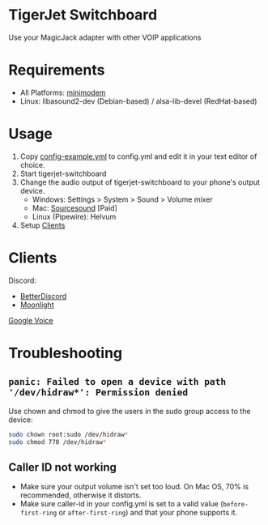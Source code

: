 # TigerJet Switchboard
Use your MagicJack adapter with other VOIP applications

# Requirements
- All Platforms: [minimodem](https://github.com/kamalmostafa/minimodem)
- Linux: libasound2-dev (Debian-based) / alsa-lib-devel (RedHat-based)

# Usage
1. Copy [config-example.yml](./config-example.yml) to config.yml and edit it in your text editor of choice. 
2. Start tigerjet-switchboard
3. Change the audio output of tigerjet-switchboard to your phone's output device.
    - Windows: Settings > System > Sound > Volume mixer
    - Mac: [Sourcesound](https://rogueamoeba.com/soundsource/) [Paid]
    - Linux (Pipewire): Helvum
3. Setup [Clients](#clients)

# Clients
Discord:
 - [BetterDiscord](https://gist.github.com/Jaren8r/2d9b632e2a8db15cb0dbc5739d38686a)
 - [Moonlight](https://github.com/Jaren8r/tigerjet-switchboard-client-moonlight)

[Google Voice](https://github.com/Jaren8r/tigerjet-switchboard-client-gvoice)

# Troubleshooting

## `panic: Failed to open a device with path '/dev/hidraw*': Permission denied`

Use chown and chmod to give the users in the sudo group access to the device:
```sh
sudo chown root:sudo /dev/hidraw*
sudo chmod 770 /dev/hidraw*
```

## Caller ID not working
- Make sure your output volume isn't set too loud. On Mac OS, 70% is recommended, otherwise it distorts.
- Make sure caller-id in your config.yml is set to a valid value (`before-first-ring` or `after-first-ring`) and that your phone supports it.